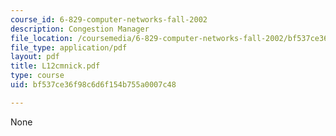```yaml
---
course_id: 6-829-computer-networks-fall-2002
description: Congestion Manager
file_location: /coursemedia/6-829-computer-networks-fall-2002/bf537ce36f98c6d6f154b755a0007c48_L12cmnick.pdf
file_type: application/pdf
layout: pdf
title: L12cmnick.pdf
type: course
uid: bf537ce36f98c6d6f154b755a0007c48

---
```

None